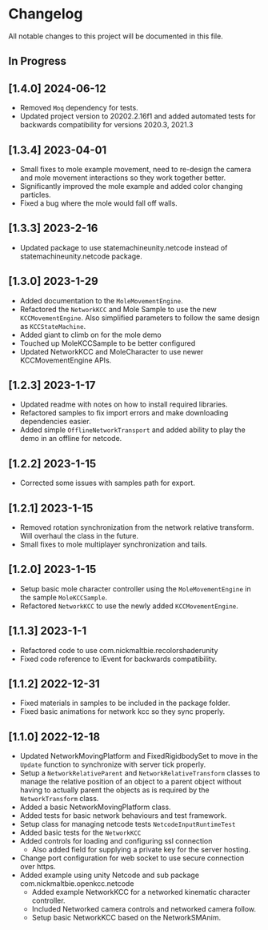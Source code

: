 # Changelog

All notable changes to this project will be documented in this file.

## In Progress

## [1.4.0] 2024-06-12

* Removed `Moq` dependency for tests.
* Updated project version to 20202.2.16f1 and added automated tests for
    backwards compatibility for versions 2020.3, 2021.3

## [1.3.4] 2023-04-01

* Small fixes to mole example movement, need to re-design the camera and mole
    movement interactions so they work together better.
* Significantly improved the mole example and added color changing particles.
* Fixed a bug where the mole would fall off walls.

## [1.3.3] 2023-2-16

* Updated package to use statemachineunity.netcode instead of statemachineunity.netcode
    package.

## [1.3.0] 2023-1-29

* Added documentation to the `MoleMovementEngine`.
* Refactored the `NetworkKCC` and Mole Sample to use the new `KCCMovementEngine`.
    Also simplified parameters to follow the same design as `KCCStateMachine`.
* Added giant to climb on for the mole demo
* Touched up MoleKCCSample to be better configured
* Updated NetworkKCC and MoleCharacter to use newer KCCMovementEngine APIs.

## [1.2.3] 2023-1-17

* Updated readme with notes on how to install required libraries.
* Refactored samples to fix import errors and make downloading dependencies
    easier.
* Added simple `OfflineNetworkTransport` and added ability to play
    the demo in an offline for netcode.

## [1.2.2] 2023-1-15

* Corrected some issues with samples path for export.

## [1.2.1] 2023-1-15

* Removed rotation synchronization from the network relative transform.
    Will overhaul the class in the future.
* Small fixes to mole multiplayer synchronization and tails.

## [1.2.0] 2023-1-15

* Setup basic mole character controller using the `MoleMovementEngine`
    in the sample `MoleKCCSample`.
* Refactored `NetworkKCC` to use the newly added `KCCMovementEngine`.

## [1.1.3] 2023-1-1

* Refactored code to use com.nickmaltbie.recolorshaderunity
* Fixed code reference to IEvent for backwards compatibility.

## [1.1.2] 2022-12-31

* Fixed materials in samples to be included in the package folder.
* Fixed basic animations for network kcc so they sync properly.

## [1.1.0] 2022-12-18

* Updated NetworkMovingPlatform and FixedRigidbodySet to move in the `Update`
    function to synchronize with server tick properly.
* Setup a `NetworkRelativeParent` and `NetworkRelativeTransform` classes
    to manage the relative position of an object to a parent object
    without having to actually parent the objects as is required
    by the `NetworkTransform` class.
* Added a basic NetworkMovingPlatform class.
* Added tests for basic network behaviours and test framework.
* Setup class for managing netcode tests `NetcodeInputRuntimeTest`
* Added basic tests for the `NetworkKCC`
* Added controls for loading and configuring ssl connection
    * Also added field for supplying a private key for the server hosting.
* Change port configuration for web socket to use secure connection over https.
* Added example using unity Netcode and sub package com.nickmaltbie.openkcc.netcode
    * Added example NetworkKCC for a networked kinematic character controller.
    * Included Networked camera controls and networked camera follow.
    * Setup basic NetworkKCC based on the NetworkSMAnim.
